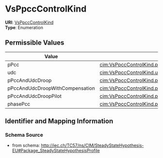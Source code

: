 # VsPpccControlKind



**URI**: [VsPpccControlKind](VsPpccControlKind)<br />
**Type**: Enumeration

## Permissible Values

| Value | Meaning | Description |
| --- | --- | --- |
| pPcc | [cim:VsPpccControlKind.pPcc](http://iec.ch/TC57/CIM100#VsPpccControlKind.pPcc) |  |
| udc | [cim:VsPpccControlKind.udc](http://iec.ch/TC57/CIM100#VsPpccControlKind.udc) |  |
| pPccAndUdcDroop | [cim:VsPpccControlKind.pPccAndUdcDroop](http://iec.ch/TC57/CIM100#VsPpccControlKind.pPccAndUdcDroop) |  |
| pPccAndUdcDroopWithCompensation | [cim:VsPpccControlKind.pPccAndUdcDroopWithCompensation](http://iec.ch/TC57/CIM100#VsPpccControlKind.pPccAndUdcDroopWithCompensation) |  |
| pPccAndUdcDroopPilot | [cim:VsPpccControlKind.pPccAndUdcDroopPilot](http://iec.ch/TC57/CIM100#VsPpccControlKind.pPccAndUdcDroopPilot) |  |
| phasePcc | [cim:VsPpccControlKind.phasePcc](http://iec.ch/TC57/CIM100#VsPpccControlKind.phasePcc) |  |








## Identifier and Mapping Information







### Schema Source


* from schema: http://iec.ch/TC57/ns/CIM/SteadyStateHypothesis-EU#Package_SteadyStateHypothesisProfile




